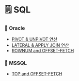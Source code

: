# 🗒️ SQL

### 🧷 Oracle
- [PIVOT & UNPIVOT 연산](Oracle/PIVOT_UNPIVOT.md)
- [LATERAL & APPLY JOIN 연산](Oracle/LATERAL_APPLY.md)
- [ROWNUM and OFFSET-FETCH](Oracle/ROWNUM_OFFSET_FETCH.md.md)

### 🧷 MSSQL
- [TOP and OFFSET-FETCH](MSSQL/TOP_OFFSET_FETCH.md)
